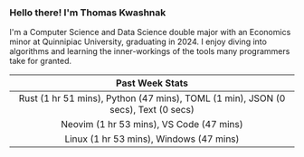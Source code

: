 
### Hello there! I'm Thomas Kwashnak

I'm a Computer Science and Data Science double major with an Economics
minor at Quinnipiac University, graduating in 2024.
I enjoy diving into algorithms and learning the inner-workings of the tools
many programmers take for granted.

| Past Week Stats |
| :---: |
| Rust (1 hr 51 mins), Python (47 mins), TOML (1 min), JSON (0 secs), Text (0 secs) |
| Neovim (1 hr 53 mins), VS Code (47 mins) |
| Linux (1 hr 53 mins), Windows (47 mins) |

